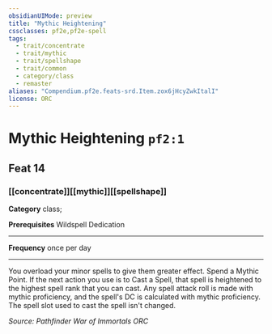 ```yaml
---
obsidianUIMode: preview
title: "Mythic Heightening"
cssclasses: pf2e,pf2e-spell
tags:
  - trait/concentrate
  - trait/mythic
  - trait/spellshape
  - trait/common
  - category/class
  - remaster
aliases: "Compendium.pf2e.feats-srd.Item.zox6jHcyZwkItalI"
license: ORC
---
```

# Mythic Heightening `pf2:1`
## Feat 14
### [[concentrate]][[mythic]][[spellshape]]

**Category** class; 



**Prerequisites** Wildspell Dedication
* * *
**Frequency** once per day

* * *

You overload your minor spells to give them greater effect. Spend a Mythic Point. If the next action you use is to Cast a Spell, that spell is heightened to the highest spell rank that you can cast. Any spell attack roll is made with mythic proficiency, and the spell's DC is calculated with mythic proficiency. The spell slot used to cast the spell isn't changed.

*Source: Pathfinder War of Immortals*
*ORC*